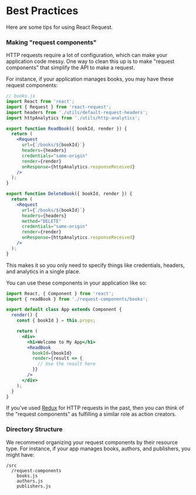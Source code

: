 # Best Practices

Here are some tips for using React Request.

### Making "request components"

HTTP requests require a lot of configuration, which can make your
application code messy. One way to clean this up is to make
"request components" that simplify the API to make a request.

For instance, if your application manages books, you may have these
request components:

```jsx
// books.js
import React from 'react';
import { Request } from 'react-request';
import headers from './utils/default-request-headers';
import httpAnalytics from './utils/http-analytics';

export function ReadBook({ bookId, render }) {
  return (
    <Request
      url={`/books/${bookId}`}
      headers={headers}
      credentials="same-origin"
      render={render}
      onResponse={httpAnalytics.responseReceived}
    />
  );
}

export function DeleteBook({ bookId, render }) {
  return (
    <Request
      url={`/books/${bookId}`}
      headers={headers}
      method="DELETE"
      credentials="same-origin"
      render={render}
      onResponse={httpAnalytics.responseReceived}
    />
  );
}
```

This makes it so you only need to specify things like credentials,
headers, and analytics in a single place.

You can use these components in your application like so:

```jsx
import React, { Component } from 'react';
import { readBook } from './request-components/books';

export default class App extends Component {
  render() {
    const { bookId } = this.props;

    return (
      <div>
        <h1>Welcome to My App</h1>
        <ReadBook
          bookId={bookId}
          render={result => {
            // Use the result here
          }}
        />
      </div>
    );
  }
}
```

If you've used [Redux](https://redux.js.org) for HTTP requests in the past, then you can think of the
"request components" as fulfilling a similar role as action creators.

### Directory Structure

We recommend organizing your request components by their resource type. For instance, if your app manages
books, authors, and publishers, you might have:

```
/src
  /request-components
    books.js
    authors.js
    publishers.js
```
